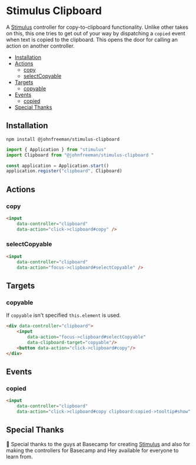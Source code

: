 # Stimulus Clipboard

A [Stimulus](https://github.com/hotwired/stimulus) controller for copy-to-clipboard functionality. Unlike other takes on this, this one tries to get out of your way by dispatching a `copied` event when text is copied to the clipboard. This opens the door for calling an action on another controller.

* [Installation](#installation)
* [Actions](#actions)
    * [copy](#copy)
    * [selectCopyable](#selectCopyable)
* [Targets](#targets)
    * [copyable](#copyable)
* [Events](#events)
    * [copied](#copied)
* [Special Thanks](#special-thanks)

## Installation

```shell
npm install @johnfreeman/stimulus-clipboard 
```

```javascript
import { Application } from "stimulus"
import Clipboard from "@johnfreeman/stimulus-clipboard "

const application = Application.start()
application.register("clipboard", Clipboard)
```

## Actions

### copy

```html
<input
    data-controller="clipboard"
    data-action="click->clipboard#copy" />
```

### selectCopyable

```html
<input
    data-controller="clipboard"
    data-action="focus->clipboard#selectCopyable" />
```

## Targets

### copyable

If `copyable` isn't specified `this.element` is used.

```html
<div data-controller="clipboard">
    <input
        data-action="focus->clipboard#selectCopyable"
        data-clipboard-target="copyable"/>
    <button data-action="click->clipboard#copy"/>
</div>
```

## Events

### copied

```html
<input
    data-controller="clipboard"
    data-action="click->clipboard#copy clipboard:copied->tooltip#show" />
```

## Special Thanks

🎉 Special thanks to the guys at Basecamp for creating [Stimulus](https://github.com/hotwired/stimulus) and also for making the controllers for Basecamp and Hey available for everyone to learn from.